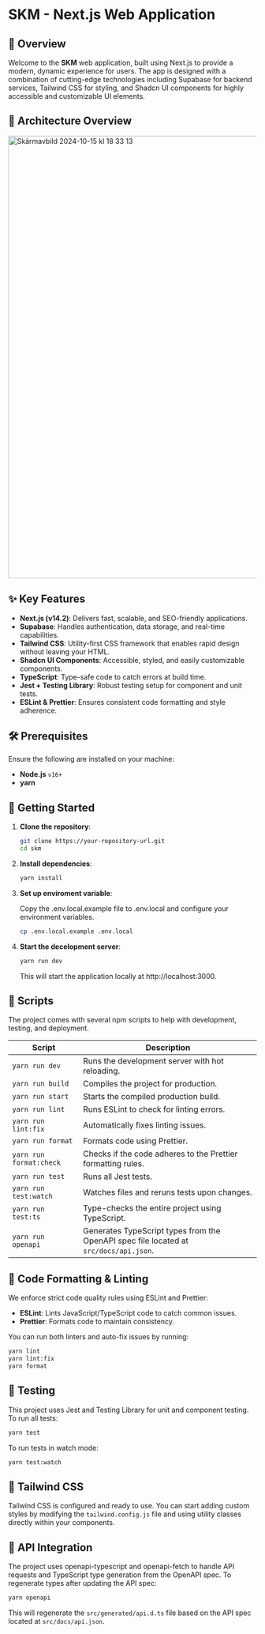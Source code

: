 # SKM - Next.js Web Application

## 📖 Overview

Welcome to the **SKM** web application, built using Next.js to provide a modern, dynamic experience for users. The app is designed with a combination of cutting-edge technologies including Supabase for backend services, Tailwind CSS for styling, and Shadcn UI components for highly accessible and customizable UI elements.

## 📖 Architecture Overview

<img width="896" alt="Skärmavbild 2024-10-15 kl  18 33 13" src="https://github.com/user-attachments/assets/1e2211c2-3857-4234-8e83-b7c20430dc1a">


## ✨ Key Features

- **Next.js (v14.2)**: Delivers fast, scalable, and SEO-friendly applications.
- **Supabase**: Handles authentication, data storage, and real-time capabilities.
- **Tailwind CSS**: Utility-first CSS framework that enables rapid design without leaving your HTML.
- **Shadcn UI Components**: Accessible, styled, and easily customizable components.
- **TypeScript**: Type-safe code to catch errors at build time.
- **Jest + Testing Library**: Robust testing setup for component and unit tests.
- **ESLint & Prettier**: Ensures consistent code formatting and style adherence.

## 🛠️ Prerequisites

Ensure the following are installed on your machine:

- **Node.js** `v16+`
- **yarn**

## 🚀 Getting Started

1. **Clone the repository**:

   ```bash
   git clone https://your-repository-url.git
   cd skm
   ```

2. **Install dependencies**:

   ```bash
   yarn install
   ```

3. **Set up enviroment variable**:

   Copy the .env.local.example file to .env.local and configure your environment variables.

   ```bash
   cp .env.local.example .env.local
   ```

4. **Start the decelopment server**:

   ```bash
   yarn run dev
   ```

   This will start the application locally at http://localhost:3000.

## 📜 Scripts

The project comes with several npm scripts to help with development, testing, and deployment.

| Script                  | Description                                                                           |
| ----------------------- | ------------------------------------------------------------------------------------- |
| `yarn run dev`          | Runs the development server with hot reloading.                                       |
| `yarn run build`        | Compiles the project for production.                                                  |
| `yarn run start`        | Starts the compiled production build.                                                 |
| `yarn run lint`         | Runs ESLint to check for linting errors.                                              |
| `yarn run lint:fix`     | Automatically fixes linting issues.                                                   |
| `yarn run format`       | Formats code using Prettier.                                                          |
| `yarn run format:check` | Checks if the code adheres to the Prettier formatting rules.                          |
| `yarn run test`         | Runs all Jest tests.                                                                  |
| `yarn run test:watch`   | Watches files and reruns tests upon changes.                                          |
| `yarn run test:ts`      | Type-checks the entire project using TypeScript.                                      |
| `yarn run openapi`      | Generates TypeScript types from the OpenAPI spec file located at `src/docs/api.json`. |

## 📐 Code Formatting & Linting

We enforce strict code quality rules using ESLint and Prettier:

- **ESLint**: Lints JavaScript/TypeScript code to catch common issues.
- **Prettier**: Formats code to maintain consistency.

You can run both linters and auto-fix issues by running:

```bash
yarn lint
yarn lint:fix
yarn format
```

## 🧪 Testing

This project uses Jest and Testing Library for unit and component testing.
To run all tests:

```bash
yarn test
```

To run tests in watch mode:

```bash
yarn test:watch
```

## 🎨 Tailwind CSS

Tailwind CSS is configured and ready to use. You can start adding custom styles by modifying the `tailwind.config.js` file and using utility classes directly within your components.

## 📡 API Integration

The project uses openapi-typescript and openapi-fetch to handle API requests and TypeScript type generation from the OpenAPI spec. To regenerate types after updating the API spec:

```bash
yarn openapi
```

This will regenerate the `src/generated/api.d.ts` file based on the API spec located at `src/docs/api.json`.
